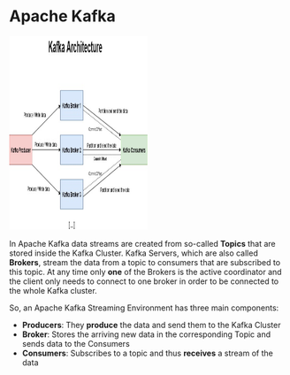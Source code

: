 # Apache Kafka

<img src="./img/kafka.jpg" width="250px" height="350px" alt="Scanned" />

<br>

In Apache Kafka data streams are created from so-called **Topics** that are stored inside the Kafka Cluster. Kafka Servers, which are also called **Brokers**, stream the data from a topic to consumers that are subscribed to this topic. At any time only **one** of the Brokers is the active coordinator and the client only needs to connect to one broker in order to be connected to the whole Kafka cluster.

So, an Apache Kafka Streaming Environment has three main components:

- **Producers**: They **produce** the data and send them to the Kafka Cluster
- **Broker**: Stores the arriving new data in the corresponding Topic and sends data to the Consumers
- **Consumers**: Subscribes to a topic and thus **receives** a stream of the data


